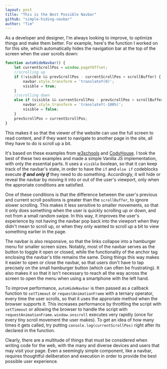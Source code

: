 ```yaml
---
layout: post
title: "This is the Best Possible Navbar"
github: "simple-hiding-navbar"
author: "Tim"
---
```


As a developer and designer, I'm always looking to improve, to optimize things and make them better.
For example, here's the function I worked on for this site, which automatically hides the navigation bar at
the top of the screen when the user scrolls down:

```javascript
function autoHideNavbar() {
	let currentScrollPos = window.pageYOffset;
    //scrolling up
	if (!visible && prevScrollPos - currentScrollPos > scrollBuffer) {
		navbar.style.transform = 'translateY(0)';
		visible = true;
	}
    //scrolling down
	else if (visible && currentScrollPos - prevScrollPos > scrollBuffer) {
		navbar.style.transform = 'translateY(-100%)';
		visible = false;
	}
	prevScrollPos = currentScrollPos;
}
 ```

This makes it so that the viewer of the website can use the full screen to read
content, and if they want to navigate to another page in the site, all they have to do is scroll
up a bit.

It's based on these examples from [w3schools](https://www.w3schools.com/howto/howto_js_navbar_hide_scroll.asp)
and [CodyHouse](https://codyhouse.co/gem/auto-hiding-navigation). I took the best
of these two examples and made a simple Vanilla JS implementation, with only the essential parts.
It uses a `visible` boolean, so that it can keep track of the navbar's state,
in order to have the `if` and `else if` codeblocks execute ***if and only if*** they
need to do something. Accordingly, it will hide or reveal the navbar by moving it
into or out of the user's viewport, only when the approriate conditions are satisfied. 

One of these conditions is that the difference between the user's previous and current
scroll positions is greater than the `scrollBuffer`, to ignore slower scrolling.
This makes it less sensitive to smaller movements, so that it only does something
when the user is quickly scrolling up or down, and not from a small random swipe.
In this way, it improves the user's experience by not having the navbar pop back into the
viewport when they didn't mean to scroll up, or when they only wanted to scroll up
a bit to view something earlier in the page.

The navbar is also responsive, so that the links collapse into a hamburger menu
for smaller screen sizes. Notably, most of the navbar serves as the button to toggle
it open or closed, while the functionality of the anchor tag enclosing the navbar's
title remains the same. Doing things this way makes it easier to open or close the
navbar, so that users don't have to tap precisely on the small hamburger button
(which can often be frustrating). It also makes it so that it isn't necessary to reach all the way across
the screen to open the menu when using a smartphone with the left hand.

To improve performance, `autoHideNavbar` is then passed as a callback function to `setTimeout` or
`requestAnimationFrame` with a ternary operator, every time the user scrolls,
so that it uses the approriate method when the browser supports it.
This increases performance by throttling the script with `setTimeout` or allowing
the browser to handle the script with `requestAnimationFrame`. `window.onscroll`
executes very rapidly (once for every tiny scroll movement the user makes).
To get an idea of how many times it gets called, try
putting `console.log(currentScrollPos)` right after its declared in the function.

Clearly, there are a multitude of things that must be considered when writing code
for the web, with the many and diverse devices and users that may visit your page.
Even a seemingly simple component, like a navbar, requires thoughtful deliberation
and execution in order to provide the best possible user experience.